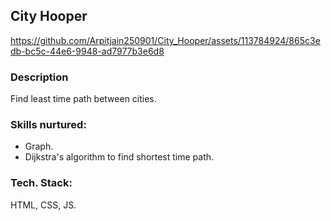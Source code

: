 ## City Hooper

https://github.com/Arpitjain250901/City_Hooper/assets/113784924/865c3edb-bc5c-44e6-9948-ad7977b3e6d8





### Description
Find least time path between cities.

### Skills nurtured:
  - Graph.
  - Dijkstra's algorithm to find shortest time path.

### Tech. Stack:
HTML, CSS, JS.

